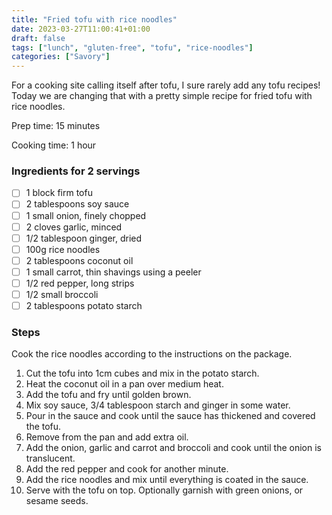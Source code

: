 ```yaml
---
title: "Fried tofu with rice noodles"
date: 2023-03-27T11:00:41+01:00
draft: false
tags: ["lunch", "gluten-free", "tofu", "rice-noodles"]
categories: ["Savory"]
---
```


For a cooking site calling itself after tofu, I sure rarely add any tofu recipes!
Today we are changing that with a pretty simple recipe for fried tofu with rice noodles.

<div class="recipe">
Prep time: 15 minutes

Cooking time: 1 hour

### Ingredients for 2 servings
- [ ] 1 block firm tofu
- [ ] 2 tablespoons soy sauce
- [ ] 1 small onion, finely chopped
- [ ] 2 cloves garlic, minced
- [ ] 1/2 tablespoon ginger, dried
- [ ] 100g rice noodles
- [ ] 2 tablespoons coconut oil
- [ ] 1 small carrot, thin shavings using a peeler
- [ ] 1/2 red pepper, long strips
- [ ] 1/2 small broccoli
- [ ] 2 tablespoons potato starch

### Steps
Cook the rice noodles according to the instructions on the package.
1. Cut the tofu into 1cm cubes and mix in the potato starch.
2. Heat the coconut oil in a pan over medium heat.
3. Add the tofu and fry until golden brown.
4. Mix soy sauce, 3/4 tablespoon starch and ginger in some water.
5. Pour in the sauce and cook until the sauce has thickened and covered the tofu.
6. Remove from the pan and add extra oil.
7. Add the onion, garlic and carrot and broccoli and cook until the onion is translucent.
8. Add the red pepper and cook for another minute.
9. Add the rice noodles and mix until everything is coated in the sauce.
10. Serve with the tofu on top. Optionally garnish with green onions, or sesame seeds.

</div>
